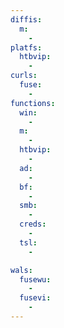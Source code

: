 ```yaml
---
diffis:
  m:
    -
platfs:
  htbvip:
    -
curls:
  fuse:
    -
functions:
  win:
    -
  m:
    -
  htbvip:
    -
  ad:
    -
  bf:
    -
  smb:
    -
  creds:
    -
  tsl:
    -

wals:
  fusewu:
    -
  fusevi:
    -
---
```

